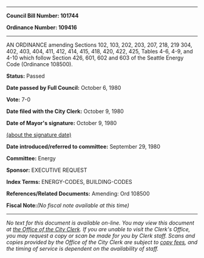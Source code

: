 

********

**Council Bill Number: 101744**
   
**Ordinance Number: 109416**
********

 AN ORDINANCE amending Sections 102, 103, 202, 203, 207, 218, 219 304, 402, 403, 404, 411, 412, 414, 415, 418, 420, 422, 425, Tables 4-6, 4-9, and 4-10 which follow Section 426, 601, 602 and 603 of the Seattle Energy Code (Ordinance 108500).

**Status:** Passed
   
**Date passed by Full Council:** October 6, 1980
   
**Vote:** 7-0
   
**Date filed with the City Clerk:** October 9, 1980
   
**Date of Mayor's signature:** October 9, 1980
   
[(about the signature date)](/~public/approvaldate.htm)
   
   
   
**Date introduced/referred to committee:** September 29, 1980
   
**Committee:** Energy
   
**Sponsor:** EXECUTIVE REQUEST
   
   
**Index Terms:** ENERGY-CODES, BUILDING-CODES

**References/Related Documents:** Amending: Ord 108500

**Fiscal Note:**_(No fiscal note available at this time)_
********

_No text for this document is available on-line. You may view this document at [the Office of the City Clerk](http://www.seattle.gov/leg/clerk/contactUs.htm). If you are unable to visit the Clerk's Office, you may request a copy or scan be made for you by Clerk staff. Scans and copies provided by the Office of the City Clerk are subject to [copy fees](http://clerk.seattle.gov/~public/clerkfees.htm), and the timing of service is dependent on the availability of staff._


